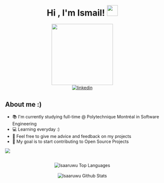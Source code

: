 <h1 align="center"><b>Hi , I'm Ismail! </b><img src="https://media.giphy.com/media/hvRJCLFzcasrR4ia7z/giphy.gif" width="35"></h1>

<div align="center">
 <img src='https://user-images.githubusercontent.com/5713670/87202985-820dcb80-c2b6-11ea-9f56-7ec461c497c3.gif' width='200"'>
 <br>
 <a href="https://www.linkedin.com/in/ismail-aarab-25b2061b0/" target="_blank">
 <img src=https://img.shields.io/badge/linkedin-%2300acee.svg?color=405DE6&style=for-the-badge&logo=linkedin&logoColor=white alt=linkedin style="margin-bottom: 5px;" />
 </a>
</div>

## About me :)
- :books: I'm currently studying full-time @ Polytechnique Montréal in Software Engineering 
- :computer: Learning everyday :)
- :revolving_hearts: Feel free to give me advice and feedback on my projects 
- :star2: My goal is to start contributing to Open Source Projects

<img src="https://user-images.githubusercontent.com/73097560/115834477-dbab4500-a447-11eb-908a-139a6edaec5c.gif"><br><br>

<div align="center">
 <img src="https://github-readme-stats.vercel.app/api/top-langs/?username=isaaruwu&layout=compact&theme=dark&bg_color=0A0A0A" alt="Isaaruwu Top Languages"/>
<br>
 <br>
<img align="center" src="https://github-readme-stats.vercel.app/api?username=isaaruwu&include_all_commits=true&count_private=true&show_icons=true&line_height=30&title_color=CDB4DB&icon_color=CDB4DB&text_color=D3D3D3&bg_color=0A0A0A" alt="Isaaruwu Github Stats">
</div>
